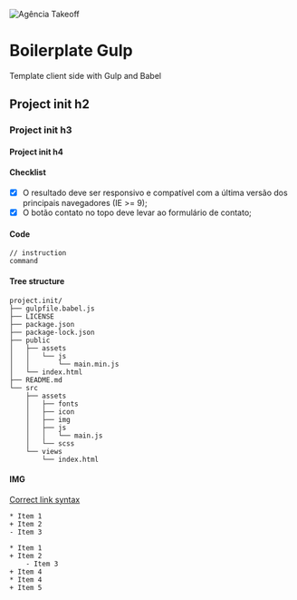 ![Agência Takeoff](https://agenciatakeoff.com.br/img/logo_mail_tk.png)

# Boilerplate Gulp
Template client side with Gulp and Babel



## Project init h2

### Project init h3

#### Project init h4

#### Checklist

- [x] O resultado deve ser responsivo e compatível com a última versão dos principais navegadores (IE >= 9);
- [x] O botão contato no topo deve levar ao formulário de contato;

#### Code

    // instruction
    command

#### Tree structure

    project.init/
    ├── gulpfile.babel.js
    ├── LICENSE
    ├── package.json
    ├── package-lock.json
    ├── public
    │   ├── assets
    │   │   └── js
    │   │       └── main.min.js
    │   └── index.html
    ├── README.md
    └── src
        ├── assets
        │   ├── fonts
        │   ├── icon
        │   ├── img
        │   ├── js
        │   │   └── main.js
        │   └── scss
        └── views
            └── index.html

#### IMG

[Correct link syntax](http://www.example.com/)

    * Item 1
    + Item 2
    - Item 3

    * Item 1
    + Item 2
        - Item 3
    + Item 4
    * Item 4
    + Item 5
